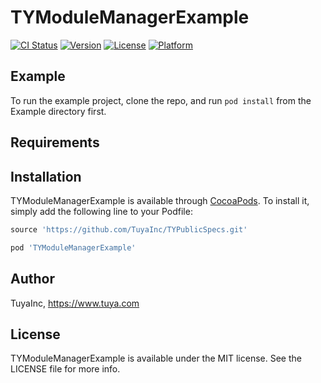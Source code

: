# TYModuleManagerExample

[![CI Status](https://img.shields.io/travis/isfang/TYModuleManagerExample.svg?style=flat)](https://travis-ci.org/isfang/TYModuleManagerExample)
[![Version](https://img.shields.io/cocoapods/v/TYModuleManagerExample.svg?style=flat)](https://cocoapods.org/pods/TYModuleManagerExample)
[![License](https://img.shields.io/cocoapods/l/TYModuleManagerExample.svg?style=flat)](https://cocoapods.org/pods/TYModuleManagerExample)
[![Platform](https://img.shields.io/cocoapods/p/TYModuleManagerExample.svg?style=flat)](https://cocoapods.org/pods/TYModuleManagerExample)

## Example

To run the example project, clone the repo, and run `pod install` from the Example directory first.

## Requirements

## Installation

TYModuleManagerExample is available through [CocoaPods](https://cocoapods.org). To install
it, simply add the following line to your Podfile:

```ruby
source 'https://github.com/TuyaInc/TYPublicSpecs.git'

pod 'TYModuleManagerExample'
```

## Author

TuyaInc, https://www.tuya.com

## License

TYModuleManagerExample is available under the MIT license. See the LICENSE file for more info.
